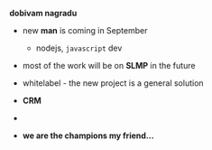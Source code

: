 **dobivam nagradu**

* new **man** is coming in September
	* nodejs, `javascript` dev
* most of the work will be on **SLMP** in the future 

* whitelabel - the new project is a general solution
* **CRM**
* 

* **we are the champions my friend...**
